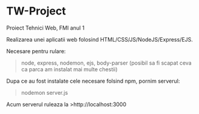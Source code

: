 # TW-Project
Proiect Tehnici Web, FMI anul 1

Realizarea unei aplicatii web folosind HTML/CSS/JS/NodeJS/Express/EJS.

Necesare pentru rulare:
>node, express, nodemon, ejs, body-parser (posibil sa fi scapat ceva ca parca am instalat mai multe chestii)

Dupa ce au fost instalate cele necesare folsind npm, pornim serverul:

>nodemon server.js

Acum serverul ruleaza la >http://localhost:3000
